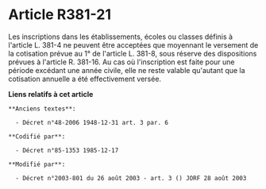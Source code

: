 # Article R381-21

Les inscriptions dans les établissements, écoles ou classes définis à l'article L. 381-4 ne peuvent être acceptées que
moyennant le versement de la cotisation prévue au 1° de l'article L. 381-8, sous réserve des dispositions prévues à l'article
R. 381-16. Au cas où l'inscription est faite pour une période excédant une année civile, elle ne reste valable qu'autant que
la cotisation annuelle a été effectivement versée.

**Liens relatifs à cet article**

	**Anciens textes**:

	  - Décret n°48-2006 1948-12-31 art. 3 par. 6

	**Codifié par**:

	  - Décret n°85-1353 1985-12-17

	**Modifié par**:

	  - Décret n°2003-801 du 26 août 2003 - art. 3 () JORF 28 août 2003
